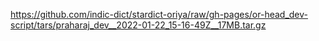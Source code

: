 https://github.com/indic-dict/stardict-oriya/raw/gh-pages/or-head_dev-script/tars/praharaj_dev__2022-01-22_15-16-49Z__17MB.tar.gz  
